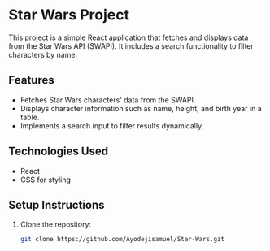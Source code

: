  # Star Wars Project

This project is a simple React application that fetches and displays data from the Star Wars API (SWAPI). It includes a search functionality to filter characters by name.

## Features
- Fetches Star Wars characters' data from the SWAPI.
- Displays character information such as name, height, and birth year in a table.
- Implements a search input to filter results dynamically.

## Technologies Used
- React
- CSS for styling

## Setup Instructions
1. Clone the repository:
   ```bash
   git clone https://github.com/Ayodejisamuel/Star-Wars.git
